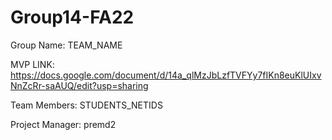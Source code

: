 # Group14-FA22

Group Name: TEAM_NAME

MVP LINK: https://docs.google.com/document/d/14a_qlMzJbLzfTVFYy7fIKn8euKlUIxvNnZcRr-saAUQ/edit?usp=sharing

Team Members: STUDENTS_NETIDS

Project Manager: premd2
